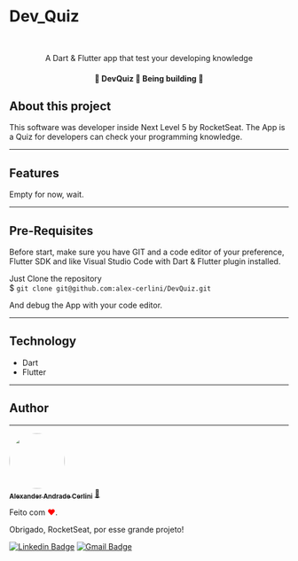 # Dev_Quiz
<br />

<p align="center">A Dart & Flutter app that test your developing knowledge</p>

<h4 align="center"> 
	🚧  DevQuiz 🚀 Being building  🚧
</h4>

## About this project

This software was developer inside Next Level 5 by RocketSeat. The App is a Quiz for developers can check your programming knowledge.

---

## Features

Empty for now, wait.

---

## Pre-Requisites
Before start, make sure you have GIT and a code editor of your preference, Flutter SDK and like Visual Studio Code with Dart & Flutter plugin installed.

Just Clone the repository<br/>
$ `git clone git@github.com:alex-cerlini/DevQuiz.git`

And debug the App with your code editor.

---

## Technology
- Dart
- Flutter

---

## Author
---

<a href="https://github.com/alex-cerlini">
 <img style="border-radius: 50%;" src="https://avatars.githubusercontent.com/u/56663683?v=4" width="100px;" alt=""/>
 <br />
 <sub><b>Alexander Andrade Cerlini</b></sub></a> <a href="https://github.com/alex-cerlini" title="Alex Cerlini">🚀</a>


Feito com <span style="color: red">♥</span>. <p>Obrigado, RocketSeat, por esse grande projeto!</p>

[![Linkedin Badge](https://img.shields.io/badge/-AlexCerlini-blue?style=flat-square&logo=Linkedin&logoColor=white&link=https://www.linkedin.com/in/alexander-andrade-cerlini-560982119/)](https://www.linkedin.com/in/alexander-andrade-cerlini-560982119/) 
[![Gmail Badge](https://img.shields.io/badge/-alexcerlinii@gmail.com-c14438?style=flat-square&logo=Gmail&logoColor=white&link=mailto:alexcerlinii@gmail.com)](mailto:alexcerlinii@gmail.com)